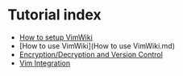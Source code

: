 # Tutorial index

- [How to setup VimWiki](vimwiki-setup.md)
- [How to use VimWiki](How to use VimWiki.md)
- [Encryption/Decryption and Version Control](Storage.md)
- [Vim Integration](VimIntegration.md)
